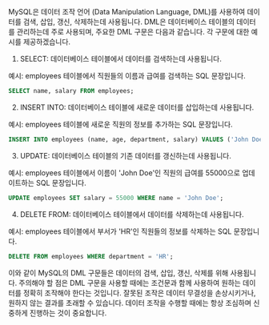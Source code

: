 MySQL은 데이터 조작 언어 (Data Manipulation Language, DML)를 사용하여 데이터를 검색, 삽입, 갱신, 삭제하는데 사용됩니다. DML은 데이터베이스 테이블의 데이터를 관리하는데 주로 사용되며, 주요한 DML 구문은 다음과 같습니다. 각 구문에 대한 예시를 제공하겠습니다.

1. SELECT: 데이터베이스 테이블에서 데이터를 검색하는데 사용됩니다.

예시: employees 테이블에서 직원들의 이름과 급여를 검색하는 SQL 문장입니다.

```sql
SELECT name, salary FROM employees;
```

2. INSERT INTO: 데이터베이스 테이블에 새로운 데이터를 삽입하는데 사용됩니다.

예시: employees 테이블에 새로운 직원의 정보를 추가하는 SQL 문장입니다.

```sql
INSERT INTO employees (name, age, department, salary) VALUES ('John Doe', 30, 'IT', 50000);
```

3. UPDATE: 데이터베이스 테이블의 기존 데이터를 갱신하는데 사용됩니다.

예시: employees 테이블에서 이름이 'John Doe'인 직원의 급여를 55000으로 업데이트하는 SQL 문장입니다.

```sql
UPDATE employees SET salary = 55000 WHERE name = 'John Doe';
```

4. DELETE FROM: 데이터베이스 테이블에서 데이터를 삭제하는데 사용됩니다.

예시: employees 테이블에서 부서가 'HR'인 직원들의 정보를 삭제하는 SQL 문장입니다.

```sql
DELETE FROM employees WHERE department = 'HR';
```

이와 같이 MySQL의 DML 구문들은 데이터의 검색, 삽입, 갱신, 삭제를 위해 사용됩니다. 주의해야 할 점은 DML 구문을 사용할 때에는 조건문과 함께 사용하여 원하는 데이터를 정확히 조작해야 한다는 것입니다. 잘못된 조작은 데이터 무결성을 손상시키거나, 원하지 않는 결과를 초래할 수 있습니다. 데이터 조작을 수행할 때에는 항상 조심하며 신중하게 진행하는 것이 중요합니다.
